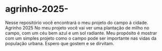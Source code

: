 # agrinho-2025-
Nesse repositório você encontrará o meu projeto do campo á cidade. Agrinho 2025 
No meu projeto você vai ver uma plantação de milho no campo, com um céu bem azul e um sol radiante. Meu propósito é mostrar com um simples projeto como o campo pode ser importante nas vidas da população urbana. Espero que gostem e se dirvitam. 
